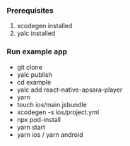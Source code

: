 ###  Prerequisites

1. xcodegen installed
2. yalc installed

### Run example app

- git clone
- yalc publish
- cd example
- yalc add react-native-apsara-player
- yarn
- touch ios/main.jsbundle
- xcodegen -s ios/project.yml
- npx pod-install
- yarn start
- yarn ios / yarn android

